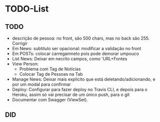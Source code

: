 # TODO-List

## TODO

+ descriçâo de pessoa: no front, sâo 500 chars, mas no back são 255. Corrigir
+ Em News: subtitulo ser opacional: modificar a validaçâo no front
+ Em POSTs: colocar carregamneto pois pode demorar umpouco
+ List News: Deixar em necrito campos, como 'URL+Fontes
+ View Person: 
  + Problema com Tag de Notícias
  + Colocar Tag de Pessoas na Tab
+ Manage News: Deixar mais explícito que está deletando/adicionando, e por um modal para confirmar
+ Deploy: Configurar para fazer deploy no Travis CLI, e depois para o Heroku, assim só vai precisar de um único push, para o git
+ Documentar com Swagger (ViewSet).

## DID